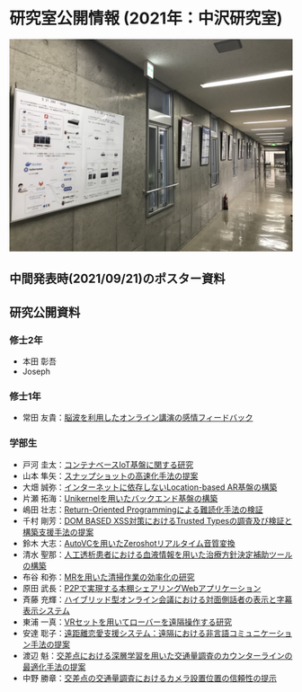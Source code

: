 # 研究室公開情報 (2021年：中沢研究室)

![poster](./images/IMG_9905.JPG)

##  中間発表時(2021/09/21)のポスター資料

## 研究公開資料

### 修士2年
- 本田 彰吾
- Joseph

### 修士1年
- 常田 友貴：[脳波を利用したオンライン講演の感情フィードバック](poster2021/16_eeg.pdf)

### 学部生
- 戸河 圭太：[コンテナベースIoT基盤に関する研究](poster2021/01_container_based.pdf)
- 山本 隼矢：[スナップショットの高速化手法の提案](poster2021/02_snapshot.pdf)
- 大畑 誠弥：[インターネットに依存しないLocation-based AR基盤の構築](poster2021/03_LAAR.pdf)
- 片瀬 拓海：[Unikernelを用いたバックエンド基盤の構築](poster2021/04_Unikernel.pdf)
- 嶋田 壮志：[Return-Oriented Programmingによる難読化手法の検証](poster2021/05_ROP.pdf)
- 千村 剛芳：[DOM BASED XSS対策におけるTrusted Typesの調査及び検証と構築支援手法の提案](poster2021/06_DOM_Based_Xss.pdf)
- 鈴木 大志：[AutoVCを用いたZeroshotリアルタイム音質変換](poster2021/07_AutoVC.pdf)
- 清水 聖那：[人工透析患者における血液情報を用いた治療方針決定補助ツールの構築](poster2021/08_ESA.pdf)
- 布谷 和弥：[MRを用いた清掃作業の効率化の研究](poster2021/09_MRclearn.pdf)
- 原田 武長：[P2Pで実現する本棚シェアリングWebアプリケーション](poster2021/10_P2P_Share.pdf)
- 斉藤 充輝：[ハイブリッド型オンライン会議における対面側話者の表示と字幕表示システム](poster2021/11_Hybrid_online.pdf)
- 東浦 一真：[VRセットを用いてローバーを遠隔操作する研究](poster2021/12_vr_rover.pdf)
- 安達 聡子：[遠距離恋愛支援システム：遠隔における非言語コミュニケーション手法の提案](poster2021/13_Remote_comm.pdf)
- 渡辺 魁：[交差点における深層学習を用いた交通量調査のカウンターラインの最適化手法の提案](poster2021/14_coutner.pdf)
- 中野 勝章：[交差点の交通量調査におけるカメラ設置位置の信頼性の提示](poster2021/15_camera.pdf)




<script src="https://utteranc.es/client.js"
        repo="MinoruNakazawa/i2lab"
        issue-term="pathname"
        theme="github-light"
        crossorigin="anonymous"
        async>
</script>
